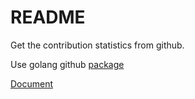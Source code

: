 # README #

Get the contribution statistics from github.

Use golang github [package](https://godoc.org/github.com/google/go-github) 

[Document](https://godoc.org/github.com/google/go-github/github)
